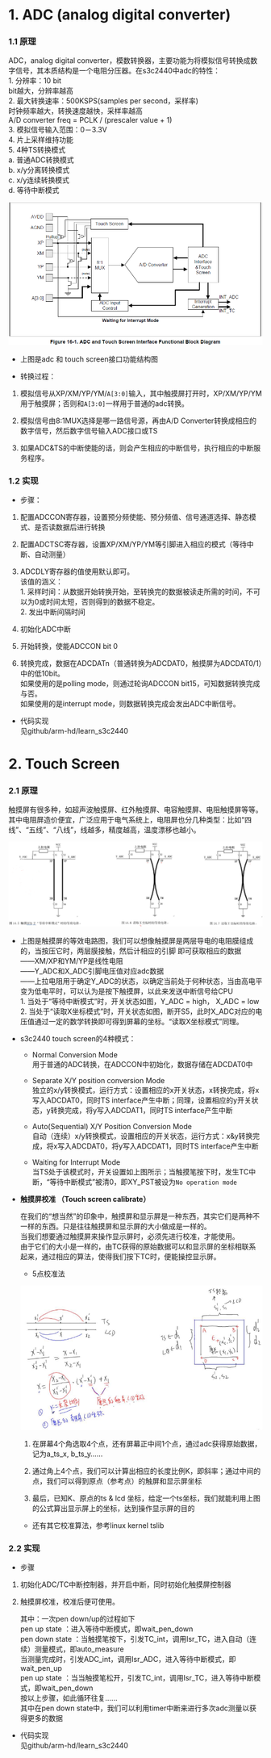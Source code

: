 # 1. ADC (analog digital converter)

### 1.1 原理

ADC，analog digital converter，模数转换器，主要功能为将模拟信号转换成数字信号，其本质结构是一个电阻分压器。在s3c2440中adc的特性：<br>1. 分辨率：10 bit<br>    bit越大，分辨率越高<br>2. 最大转换速率：500KSPS(samples per second，采样率)<br>    时钟频率越大，转换速度越快，采样率越高<br>    A/D converter freq = PCLK / (prescaler value + 1) <br>3. 模拟信号输入范围：0－3.3V<br>4. 片上采样维持功能<br>5. 4种TS转换模式<br>        a. 普通ADC转换模式<br>        b. x/y分离转换模式<br>        c.  x/y连续转换模式<br>        d. 等待中断模式

![](image/adc_ts_block_diagram.png)

* 上图是adc 和 touch screen接口功能结构图

* 转换过程：

1. 模拟信号从XP/XM/YP/YM/`A[3:0]`输入，其中触摸屏打开时，XP/XM/YP/YM用于触摸屏；否则和`A[3:0]`一样用于普通的adc转换。

2. 模拟信号由8:1MUX选择是哪一路信号源，再由A/D Converter转换成相应的数字信号，然后数字信号输入ADC接口或TS

3. 如果ADC&TS的中断使能的话，则会产生相应的中断信号，执行相应的中断服务程序。

### 1.2 实现

* 步骤：

1. 配置ADCCON寄存器，设置预分频使能、预分频值、信号通道选择、静态模式、是否读数据后进行转换

2. 配置ADCTSC寄存器，设置XP/XM/YP/YM等引脚进入相应的模式（等待中断、自动测量）

3. ADCDLY寄存器的值使用默认即可。<br>该值的涵义：<br>1. 采样时间：从数据开始转换开始，至转换完的数据被读走所需的时间，不可以为0或时间太短，否则得到的数据不稳定。<br>2. 发出中断间隔时间

4. 初始化ADC中断

5. 开始转换，使能ADCCON bit 0

6. 转换完成，数据在ADCDATn（普通转换为ADCDAT0，触摸屏为ADCDAT0/1）中的低10bit。<br>如果使用的是polling mode，则通过轮询ADCCON bit15，可知数据转换完成与否。<br>如果使用的是interrupt mode，则数据转换完成会发出ADC中断信号。

* 代码实现<br>见github/arm-hd/learn_s3c2440

# 2. Touch Screen

### 2.1 原理

触摸屏有很多种，如超声波触摸屏、红外触摸屏、电容触摸屏、电阻触摸屏等等。其中电阻屏造价便宜，广泛应用于电气系统上，电阻屏也分几种类型：比如“四线”、“五线”、“八线”，线越多，精度越高，温度漂移也越小。

![](image/adc_ts_circle.png)

* 上图是触摸屏的等效电路图，我们可以想像触摸屏是两层导电的电阻膜组成的，当按压它时，两层膜接触，然后计相应的引脚 即可获取相应的数据<br>——XM/XP和YM/YP是线性电阻<br>——Y_ADC和X_ADC引脚电压值对应adc数据<br>——上拉电阻用于确定Y_ADC的状态，以确定当前处于何种状态，当由高电平变为低电平时，可以认为是按下触摸屏，以此来发送中断信号给CPU<br>1. 当处于“等待中断模式”时，开关状态如图，Y_ADC = high， X_ADC = low<br>2. 当处于“读取X坐标模式”时，开关状态如图，断开S5，此时X_ADC对应的电压值通过一定的数学转换即可得到屏幕的坐标。“读取X坐标模式”同理。

* s3c2440 touch screen的4种模式：

  * Normal Conversion Mode<br>用于普通的ADC转换，在ADCCON中初始化，数据存储在ADCDAT0中

  * Separate X/Y position conversion Mode<br>独立的x/y转换模式，运行方式：设置相应的x开关状态，x转换完成，将x写入ADCDAT0，同时TS interface产生中断；同理，设置相应的y开关状态，y转换完成，将y写入ADCDAT1，同时TS interface产生中断

  * Auto(Sequential) X/Y Position Conversion Mode<br>自动（连续）x/y转换模式，设置相应的开关状态，运行方式：x&y转换完成，将x写入ADCDAT0，将y写入ADCDAT1，同时TS interface产生中断

  * Waiting for Interrupt Mode<br>当TS处于该模式时，开关设置如上图所示；当触摸笔按下时，发生TC中断，“等待中断模式”被清0，即XY_PST被设为`No operation mode`

* **触摸屏校准 （Touch screen calibrate）**

  在我们的“想当然”的印象中，触摸屏和显示屏是一种东西，其实它们是两种不一样的东西。只是往往触摸屏和显示屏的大小做成是一样的。<br>当我们想要通过触摸屏来操作显示屏时，必须先进行校准，才能使用。<br>由于它们的大小是一样的，由TC获得的原始数据可以和显示屏的坐标相联系起来，通过相应的算法，使得我们按下TC时，便能操控显示屏。

  * 5点校准法

  ![](image/adc_ts_calibrate.png)

  1. 在屏幕4个角选取4个点，还有屏幕正中间1个点，通过adc获得原始数据，记为a_ts_x, b_ts_y……

  2. 通过角上4个点，我们可以计算出相应的长度比例K，即斜率；通过中间的点，我们可以得到原点（参考点）的触屏和显示屏坐标

  3. 最后，已知K、原点的ts & lcd 坐标，给定一个ts坐标，我们就能利用上图的公式算出显示屏上的坐标，达到操作显示屏的目的

  * 还有其它校准算法，参考linux kernel tslib

### 2.2 实现

* 步骤

1. 初始化ADC/TC中断控制器，并开启中断，同时初始化触摸屏控制器

2. 触摸屏校准，校准后便可使用。

   其中：一次pen down/up的过程如下<br>pen up state      ：进入等待中断模式，即wait_pen_down<br>pen down state ：当触摸笔按下，引发TC_int，调用Isr_TC，进入自动（连续）测量模式，即auto_measure<br>                                 当测量完成时，引发ADC_int，调用Isr_ADC，进入等待中断模式，即wait_pen_up<br>pen up state      ：当当触摸笔松开，引发TC_int，调用Isr_TC，进入等待中断模式，即wait_pen_down<br>按以上步骤，如此循环往复……<br>其中在pen down state中，我们可以利用timer中断来进行多次adc测量以获得更多的数据

* 代码实现<br>见github/arm-hd/learn_s3c2440
